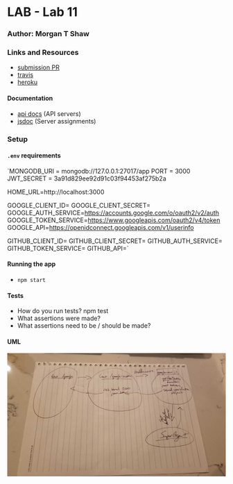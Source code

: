 
# LAB - Lab 11


### Author: Morgan T Shaw

### Links and Resources
* [submission PR](https://github.com/morgan-401-advanced-javascript/lab11Try2/pull/1)
* [travis](https://travis-ci.com/morgan-401-advanced-javascript/lab11Try2)
* [heroku](https://lab11morgan.herokuapp.com/)

#### Documentation
* [api docs](http://xyz.com) (API servers)
* [jsdoc](http://xyz.com) (Server assignments)

### Setup
#### `.env` requirements
`MONGODB_URI = mongodb://127.0.0.1:27017/app
PORT = 3000
JWT_SECRET = 3a91d829ee92d91c03f94453af275b2a

HOME_URL=http://localhost:3000

GOOGLE_CLIENT_ID=
GOOGLE_CLIENT_SECRET=
GOOGLE_AUTH_SERVICE=https://accounts.google.com/o/oauth2/v2/auth
GOOGLE_TOKEN_SERVICE=https://www.googleapis.com/oauth2/v4/token
GOOGLE_API=https://openidconnect.googleapis.com/v1/userinfo

GITHUB_CLIENT_ID=
GITHUB_CLIENT_SECRET=
GITHUB_AUTH_SERVICE=
GITHUB_TOKEN_SERVICE=
GITHUB_API=`

#### Running the app
* `npm start`

  
#### Tests
* How do you run tests?
npm test
* What assertions were made?
* What assertions need to be / should be made?

#### UML
![UML](./assets/UML.jpg)